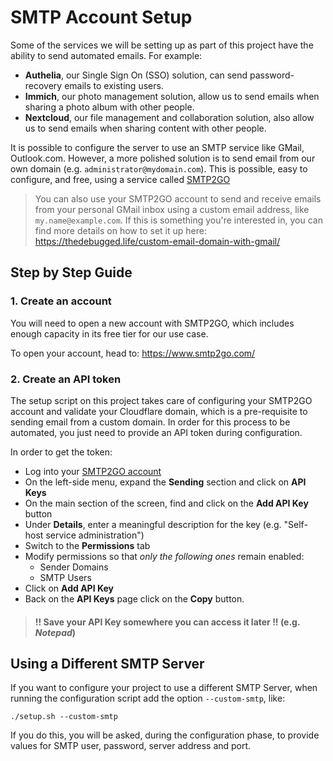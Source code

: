 # SMTP Account Setup

Some of the services we will be setting up as part of this project have the ability to send automated emails. For example:

- **Authelia**, our Single Sign On (SSO) solution, can send password-recovery emails to existing users.
- **Immich**, our photo management solution, allow us to send emails when sharing a photo album with other people.
- **Nextcloud**, our file management and collaboration solution, also allow us to send emails when sharing content with other people.

It is possible to configure the server to use an SMTP service like GMail, Outlook.com. However, a more polished solution is to send email from our own domain (e.g. `administrator@mydomain.com`). This is possible, easy to configure, and free, using a service called [SMTP2GO](https://www.smtp2go.com/)

> You can also use your SMTP2GO account to send and receive emails from your personal GMail inbox using a custom email address, like `my.name@example.com`. If this is something you're interested in, you can find more details on how to set it up here: https://thedebugged.life/custom-email-domain-with-gmail/

## Step by Step Guide

### 1. Create an account

You will need to open a new account with SMTP2GO, which includes enough capacity in its free tier for our use case.

To open your account, head to: https://www.smtp2go.com/

### 2. Create an API token

The setup script on this project takes care of configuring your SMTP2GO account and validate your Cloudflare domain, which is a pre-requisite to sending email from a custom domain. In order for this process to be automated, you just need to provide an API token during configuration. 

In order to get the token:

- Log into your [SMTP2GO account](https://app.smtp2go.com/)
- On the left-side menu, expand the **Sending** section and click on **API Keys**
- On the main section of the screen, find and click on the **Add API Key** button
- Under **Details**, enter a meaningful description for the key (e.g. "Self-host service administration")
- Switch to the **Permissions** tab
- Modify permissions so that _only the following ones_ remain enabled:
    - Sender Domains
    - SMTP Users
- Click on **Add API Key**
- Back on the **API Keys** page click on the **Copy** button.

> #### !! Save your API Key somewhere you can access it later !! (e.g. _Notepad_)

## Using a Different SMTP Server

If you want to configure your project to use a different SMTP Server, when running the configuration script add the option `--custom-smtp`, like:

```
./setup.sh --custom-smtp
```

If you do this, you will be asked, during the configuration phase, to provide values for SMTP user, password, server address and port.